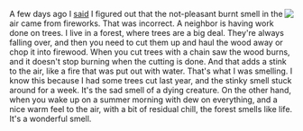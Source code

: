 <img src="http://scripting.com/images/2019/09/08/theTruthCanBeAdjusted.png" border="0" align="right">A few days ago I <a href="http://scripting.com/2020/07/03.html#a195806">said</a> I figured out that the not-pleasant burnt smell in the air came from fireworks. That was incorrect. A neighbor is having work done on trees. I live in a forest, where trees are a big deal. They're always falling over, and then you need to cut them up and haul the wood away or chop it into firewood. When you cut trees with a chain saw the wood burns, and it doesn't stop burning when the cutting is done. And that adds a stink to the air, like a fire that was put out with water. That's what I was smelling. I know this because I had some trees cut last year, and the stinky smell stuck around for a week. It's the sad smell of a dying creature. On the other hand, when you wake up on a summer morning with dew on everything, and a nice warm feel to the air, with a bit of residual chill, the forest smells like life. It's a wonderful smell. 
